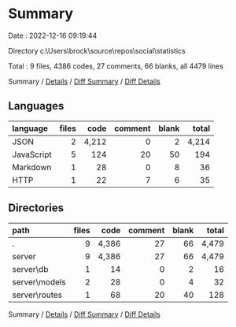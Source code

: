 # Summary

Date : 2022-12-16 09:19:44

Directory c:\\Users\\brock\\source\\repos\\social\\statistics

Total : 9 files,  4386 codes, 27 comments, 66 blanks, all 4479 lines

Summary / [Details](details.md) / [Diff Summary](diff.md) / [Diff Details](diff-details.md)

## Languages
| language | files | code | comment | blank | total |
| :--- | ---: | ---: | ---: | ---: | ---: |
| JSON | 2 | 4,212 | 0 | 2 | 4,214 |
| JavaScript | 5 | 124 | 20 | 50 | 194 |
| Markdown | 1 | 28 | 0 | 8 | 36 |
| HTTP | 1 | 22 | 7 | 6 | 35 |

## Directories
| path | files | code | comment | blank | total |
| :--- | ---: | ---: | ---: | ---: | ---: |
| . | 9 | 4,386 | 27 | 66 | 4,479 |
| server | 9 | 4,386 | 27 | 66 | 4,479 |
| server\\db | 1 | 14 | 0 | 2 | 16 |
| server\\models | 2 | 28 | 0 | 4 | 32 |
| server\\routes | 1 | 68 | 20 | 40 | 128 |

Summary / [Details](details.md) / [Diff Summary](diff.md) / [Diff Details](diff-details.md)